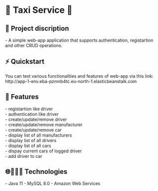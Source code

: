 <H1>🚕 Taxi Service 🚕 </H1>

<h2>📙 Project discription</h2>
- A simple web-app application that supports authentication, registartion and other CRUD operations.

<h2>⚡ Quickstart </h2>
You can test various functionalities and features of web-app via this link: 
<br> http://app-1-env.eba-pzmnb4tc.eu-north-1.elasticbeanstalk.com </br>


<h2>🎯 Features </h2>
- registartion like driver <br/>
- authentication like driver <br/>
- create/update/remove driver <br/>
- create/update/remove manufacturer <br/>
- create/update/remove car <br/>
- display list of all manufacturers <br/>
- display list of all drivers <br/>
- display list of all cars <br/>
- dispay current cars of logged driver <br/>
- add driver to car <br/>

<h2>🌐👨🏻‍💻 Technologies </h2>
</n>- Java 11
</n>- MySQL 8.0
</n>- Amazon Web Services
